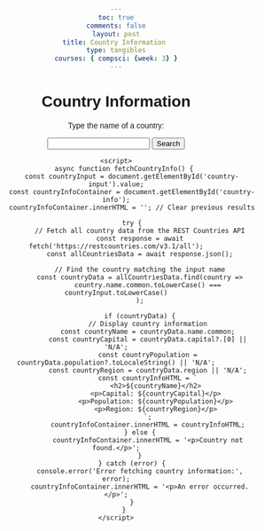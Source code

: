 ```yaml
---
toc: true
comments: false
layout: post
title: Country Information 
type: tangibles
courses: { compsci: {week: 3} }
---
```


<html lang="en">
<head>
    <meta charset="UTF-8">
    <meta name="viewport" content="width=device-width, initial-scale=1.0">
    <title>Country Information</title>
    <style>
        /* Add some basic CSS for styling */
        body {
            font-family: Arial, sans-serif;
            text-align: center;
        }
        #country-info {
            max-width: 600px;
            margin: 0 auto;
        }
    </style>
</head>
<body>
    <h1>Country Information</h1>
    <p>Type the name of a country:</p>
    <input type="text" id="country-input">
    <button onclick="fetchCountryInfo()">Search</button>
    <div id="country-info"></div>

    <script>
        async function fetchCountryInfo() {
            const countryInput = document.getElementById('country-input').value;
            const countryInfoContainer = document.getElementById('country-info');
            countryInfoContainer.innerHTML = ''; // Clear previous results

            try {
                // Fetch all country data from the REST Countries API
                const response = await fetch('https://restcountries.com/v3.1/all');
                const allCountriesData = await response.json();

                // Find the country matching the input name
                const countryData = allCountriesData.find(country =>
                    country.name.common.toLowerCase() === countryInput.toLowerCase()
                );

                if (countryData) {
                    // Display country information
                    const countryName = countryData.name.common;
                    const countryCapital = countryData.capital?.[0] || 'N/A';
                    const countryPopulation = countryData.population?.toLocaleString() || 'N/A';
                    const countryRegion = countryData.region || 'N/A';
                    const countryInfoHTML = `
                        <h2>${countryName}</h2>
                        <p>Capital: ${countryCapital}</p>
                        <p>Population: ${countryPopulation}</p>
                        <p>Region: ${countryRegion}</p>
                    `;
                    countryInfoContainer.innerHTML = countryInfoHTML;
                } else {
                    countryInfoContainer.innerHTML = '<p>Country not found.</p>';
                }
            } catch (error) {
                console.error('Error fetching country information:', error);
                countryInfoContainer.innerHTML = '<p>An error occurred.</p>';
            }
        }
    </script>
</body>
</html>
